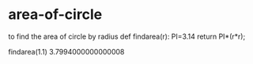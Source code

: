 # area-of-circle
to find the area of circle by radius
def findarea(r):
    PI=3.14
    return PI*(r*r);

findarea(1.1)
3.7994000000000008
